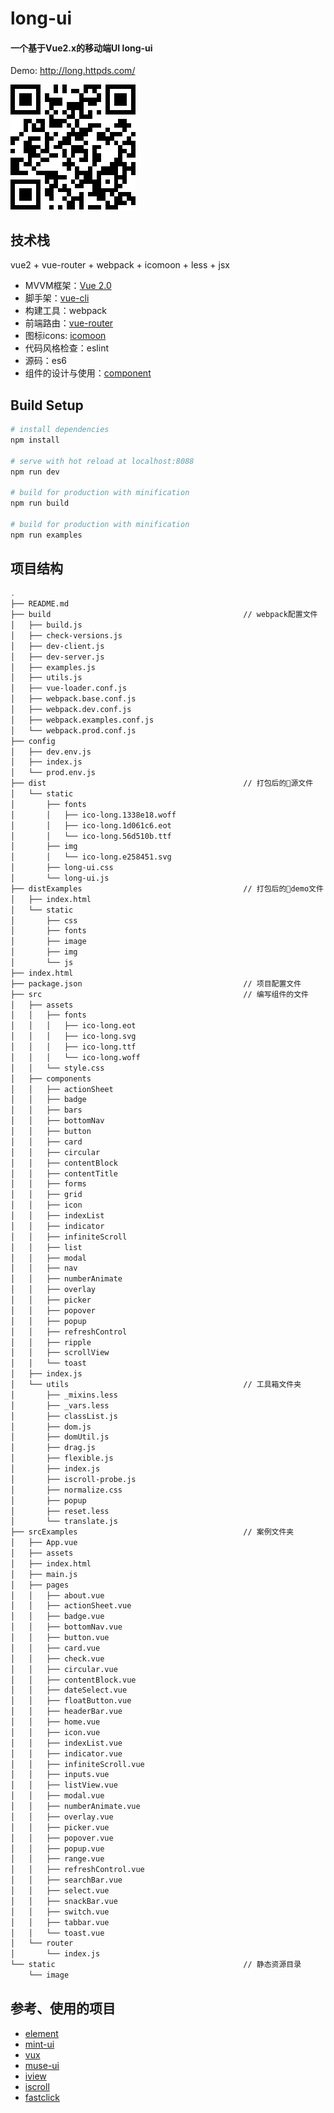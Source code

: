 # long-ui

#### 一个基于Vue2.x的移动端UI long-ui

Demo: <a href="http://long.httpds.com/"> http://long.httpds.com/ </a>

![](./static/image/demo-long-ui-code.png)


## 技术栈
vue2 + vue-router + webpack + icomoon + less + jsx
- MVVM框架：[Vue 2.0](https://cn.vuejs.org/)
- 脚手架：[vue-cli](https://github.com/vuejs/vue-cli)
- 构建工具：webpack
- 前端路由：[vue-router](https://router.vuejs.org/)
- 图标icons: [icomoon](https://icomoon.io/#home)
- 代码风格检查：eslint
- 源码：es6
- 组件的设计与使用：[component](component.md)


## Build Setup

``` bash
# install dependencies
npm install

# serve with hot reload at localhost:8088
npm run dev

# build for production with minification
npm run build

# build for production with minification
npm run examples

```


## 项目结构
``` bash
.
├── README.md
├── build                                           // webpack配置文件
│   ├── build.js
│   ├── check-versions.js
│   ├── dev-client.js
│   ├── dev-server.js
│   ├── examples.js
│   ├── utils.js
│   ├── vue-loader.conf.js
│   ├── webpack.base.conf.js
│   ├── webpack.dev.conf.js
│   ├── webpack.examples.conf.js
│   └── webpack.prod.conf.js
├── config
│   ├── dev.env.js
│   ├── index.js
│   └── prod.env.js
├── dist                                            // 打包后的源文件
│   └── static
│       ├── fonts
│       │   ├── ico-long.1338e18.woff
│       │   ├── ico-long.1d061c6.eot
│       │   └── ico-long.56d510b.ttf
│       ├── img
│       │   └── ico-long.e258451.svg
│       ├── long-ui.css
│       └── long-ui.js
├── distExamples                                    // 打包后的demo文件
│   ├── index.html
│   └── static
│       ├── css
│       ├── fonts
│       ├── image
│       ├── img
│       └── js
├── index.html
├── package.json                                    // 项目配置文件
├── src                                             // 编写组件的文件
│   ├── assets
│   │   ├── fonts
│   │   │   ├── ico-long.eot
│   │   │   ├── ico-long.svg
│   │   │   ├── ico-long.ttf
│   │   │   └── ico-long.woff
│   │   └── style.css
│   ├── components
│   │   ├── actionSheet
│   │   ├── badge
│   │   ├── bars
│   │   ├── bottomNav
│   │   ├── button
│   │   ├── card
│   │   ├── circular
│   │   ├── contentBlock
│   │   ├── contentTitle
│   │   ├── forms
│   │   ├── grid
│   │   ├── icon
│   │   ├── indexList
│   │   ├── indicator
│   │   ├── infiniteScroll
│   │   ├── list
│   │   ├── modal
│   │   ├── nav
│   │   ├── numberAnimate
│   │   ├── overlay
│   │   ├── picker
│   │   ├── popover
│   │   ├── popup
│   │   ├── refreshControl
│   │   ├── ripple
│   │   ├── scrollView
│   │   └── toast
│   ├── index.js
│   └── utils                                       // 工具箱文件夹
│       ├── _mixins.less
│       ├── _vars.less
│       ├── classList.js
│       ├── dom.js
│       ├── domUtil.js
│       ├── drag.js
│       ├── flexible.js
│       ├── index.js
│       ├── iscroll-probe.js
│       ├── normalize.css
│       ├── popup
│       ├── reset.less
│       └── translate.js
├── srcExamples                                     // 案例文件夹
│   ├── App.vue
│   ├── assets
│   ├── index.html
│   ├── main.js
│   ├── pages
│   │   ├── about.vue
│   │   ├── actionSheet.vue
│   │   ├── badge.vue
│   │   ├── bottomNav.vue
│   │   ├── button.vue
│   │   ├── card.vue
│   │   ├── check.vue
│   │   ├── circular.vue
│   │   ├── contentBlock.vue
│   │   ├── dateSelect.vue
│   │   ├── floatButton.vue
│   │   ├── headerBar.vue
│   │   ├── home.vue
│   │   ├── icon.vue
│   │   ├── indexList.vue
│   │   ├── indicator.vue
│   │   ├── infiniteScroll.vue
│   │   ├── inputs.vue
│   │   ├── listView.vue
│   │   ├── modal.vue
│   │   ├── numberAnimate.vue
│   │   ├── overlay.vue
│   │   ├── picker.vue
│   │   ├── popover.vue
│   │   ├── popup.vue
│   │   ├── range.vue
│   │   ├── refreshControl.vue
│   │   ├── searchBar.vue
│   │   ├── select.vue
│   │   ├── snackBar.vue
│   │   ├── switch.vue
│   │   ├── tabbar.vue
│   │   └── toast.vue
│   └── router
│       └── index.js
└── static                                          // 静态资源目录
    └── image

```

## 参考、使用的项目
- [element](https://github.com/ElemeFE/element)
- [mint-ui](https://github.com/ElemeFE/mint-ui/)
- [vux](https://github.com/airyland/vux)
- [muse-ui](https://github.com/museui/muse-ui)
- [iview](https://github.com/iview/iview)
- [iscroll](https://github.com/cubiq/iscroll)
- [fastclick](https://github.com/ftlabs/fastclick)
